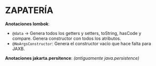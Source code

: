 # ZAPATERÍA

**Anotaciones lombok**:

* `@data` -> Genera todos los getters y setters, toString, hasCode y compare. Genera constructor con todos los atributos.
* `@NoArgsConstructor`: Genera el constructor vacío que hace falta para JAXB.

**Anotaciones jakarta.persitence**:
*(antiguamente java.persistence)*